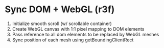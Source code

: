 # Sync DOM + WebGL (r3f)

1. Initialize smooth scroll (w/ scrollable container)
2. Create WebGL canvas with 1:1 pixel mapping to DOM elements
2. Pass reference to all dom elements to be replaced by WebGL meshes
3. Sync position of each mesh using getBoundingClientRect
